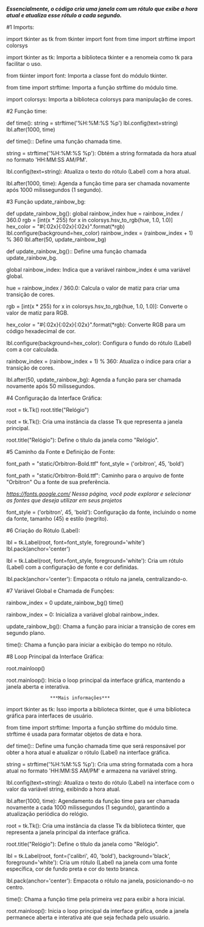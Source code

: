 ***Essencialmente, o código cria uma janela com um rótulo que exibe a hora atual e atualiza esse rótulo a cada segundo.***




#1 Imports:


import tkinter as tk
from tkinter import font
from time import strftime
import colorsys

import tkinter as tk: Importa a biblioteca tkinter e a renomeia como tk para facilitar o uso.

from tkinter import font: Importa a classe font do módulo tkinter.

from time import strftime: Importa a função strftime do módulo time.

import colorsys: Importa a biblioteca colorsys para manipulação de cores.


#2 Função time:


def time():
    string = strftime('%H:%M:%S %p')
    lbl.config(text=string)
    lbl.after(1000, time)

def time():: Define uma função chamada time.

string = strftime('%H:%M:%S %p'): Obtém a string formatada da hora atual no formato 'HH:MM:SS AM/PM'.

lbl.config(text=string): Atualiza o texto do rótulo (Label) com a hora atual.

lbl.after(1000, time): Agenda a função time para ser chamada novamente após 1000 milissegundos (1 segundo).


#3 Função update_rainbow_bg:


def update_rainbow_bg():
    global rainbow_index
    hue = rainbow_index / 360.0
    rgb = [int(x * 255) for x in colorsys.hsv_to_rgb(hue, 1.0, 1.0)]
    hex_color = "#{:02x}{:02x}{:02x}".format(*rgb)
    lbl.configure(background=hex_color)
    rainbow_index = (rainbow_index + 1) % 360
    lbl.after(50, update_rainbow_bg)

def update_rainbow_bg():: Define uma função chamada update_rainbow_bg.

global rainbow_index: Indica que a variável rainbow_index é uma variável global.

hue = rainbow_index / 360.0: Calcula o valor de matiz para criar uma transição de cores.

rgb = [int(x * 255) for x in colorsys.hsv_to_rgb(hue, 1.0, 1.0)]: Converte o valor de matiz para RGB.

hex_color = "#{:02x}{:02x}{:02x}".format(*rgb): Converte RGB para um código hexadecimal de cor.

lbl.configure(background=hex_color): Configura o fundo do rótulo (Label) com a cor calculada.

rainbow_index = (rainbow_index + 1) % 360: Atualiza o índice para criar a transição de cores.

lbl.after(50, update_rainbow_bg): Agenda a função para ser chamada novamente após 50 
milissegundos.


#4 Configuração da Interface Gráfica:


root = tk.Tk()
root.title("Relógio")

root = tk.Tk(): Cria uma instância da classe Tk que representa a janela principal.

root.title("Relógio"): Define o título da janela como "Relógio".


#5 Caminho da Fonte e Definição de Fonte:


font_path = "static/Orbitron-Bold.ttf"
font_style = ('orbitron', 45, 'bold')

font_path = "static/Orbitron-Bold.ttf": Caminho para o arquivo de fonte "Orbitron" Ou a fonte de sua preferência.

*https://fonts.google.com/ Nessa página, você pode explorar e selecionar as fontes que deseja utilizar em seus projetos* 

font_style = ('orbitron', 45, 'bold'): Configuração da fonte, incluindo o nome da fonte, tamanho (45) e estilo (negrito).


#6 Criação do Rótulo (Label):


lbl = tk.Label(root, font=font_style, foreground='white')
lbl.pack(anchor='center')

lbl = tk.Label(root, font=font_style, foreground='white'): Cria um rótulo (Label) com a configuração de fonte e cor definidas.

lbl.pack(anchor='center'): Empacota o rótulo na janela, centralizando-o.


#7 Variável Global e Chamada de Funções:


rainbow_index = 0
update_rainbow_bg()
time()

rainbow_index = 0: Inicializa a variável global rainbow_index.

update_rainbow_bg(): Chama a função para iniciar a transição de cores em segundo plano.

time(): Chama a função para iniciar a exibição do tempo no rótulo.


#8 Loop Principal da Interface Gráfica:


root.mainloop()

root.mainloop(): Inicia o loop principal da interface gráfica, mantendo a janela aberta e interativa.










                    ***Mais informações***

import tkinter as tk: Isso importa a biblioteca tkinter, que é uma biblioteca gráfica para interfaces de usuário.

from time import strftime: Importa a função strftime do módulo time. strftime é usada para formatar objetos de data e hora.

def time():: Define uma função chamada time que será responsável por obter a hora atual e atualizar o rótulo (Label) na interface gráfica.

string = strftime('%H:%M:%S %p'): Cria uma string formatada com a hora atual no formato 'HH:MM:SS AM/PM' e armazena na variável string.

lbl.config(text=string): Atualiza o texto do rótulo (Label) na interface com o valor da variável string, exibindo a hora atual.

lbl.after(1000, time): Agendamento da função time para ser chamada novamente a cada 1000 milissegundos (1 segundo), garantindo a atualização periódica do relógio.

root = tk.Tk(): Cria uma instância da classe Tk da biblioteca tkinter, que representa a janela principal da interface gráfica.

root.title("Relógio"): Define o título da janela como "Relógio".

lbl = tk.Label(root, font=('calibri', 40, 'bold'), background='black', foreground='white'): Cria um rótulo (Label) na janela com uma fonte específica, cor de fundo preta e cor do texto branca.

lbl.pack(anchor='center'): Empacota o rótulo na janela, posicionando-o no centro.

time(): Chama a função time pela primeira vez para exibir a hora inicial.

root.mainloop(): Inicia o loop principal da interface gráfica, onde a janela permanece aberta e interativa até que seja fechada pelo usuário.

